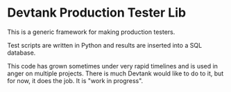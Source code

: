 Devtank Production Tester Lib
=============================

This is a generic framework for making production testers.

Test scripts are written in Python and results are inserted into a SQL
database.


This code has grown sometimes under very rapid timelines and is used in
anger on multiple projects. There is much Devtank would like to do to
it, but for now, it does the job. It is "work in progress".

